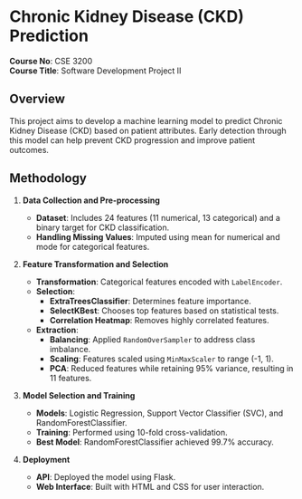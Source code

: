 # Chronic Kidney Disease (CKD) Prediction
**Course No**: CSE 3200  
**Course Title**: Software Development Project II

## Overview

This project aims to develop a machine learning model to predict Chronic Kidney Disease (CKD) based on patient attributes. Early detection through this model can help prevent CKD progression and improve patient outcomes.

## Methodology

1. **Data Collection and Pre-processing**
   - **Dataset**: Includes 24 features (11 numerical, 13 categorical) and a binary target for CKD classification.
   - **Handling Missing Values**: Imputed using mean for numerical and mode for categorical features.

2. **Feature Transformation and Selection**
   - **Transformation**: Categorical features encoded with `LabelEncoder`.
   - **Selection**:
     - **ExtraTreesClassifier**: Determines feature importance.
     - **SelectKBest**: Chooses top features based on statistical tests.
     - **Correlation Heatmap**: Removes highly correlated features.
   - **Extraction**:
     - **Balancing**: Applied `RandomOverSampler` to address class imbalance.
     - **Scaling**: Features scaled using `MinMaxScaler` to range (-1, 1).
     - **PCA**: Reduced features while retaining 95% variance, resulting in 11 features.

3. **Model Selection and Training**
   - **Models**: Logistic Regression, Support Vector Classifier (SVC), and RandomForestClassifier.
   - **Training**: Performed using 10-fold cross-validation.
   - **Best Model**: RandomForestClassifier achieved 99.7% accuracy.

4. **Deployment**
   - **API**: Deployed the model using Flask.
   - **Web Interface**: Built with HTML and CSS for user interaction.
